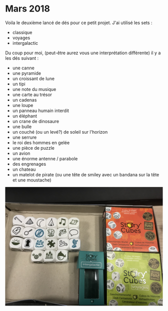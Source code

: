 # Mars 2018



Voila le deuxième lancé de dés pour ce petit projet. J'ai utilisé les sets : 

* classique
* voyages
* intergalactic


Du coup pour moi, (peut-être aurez vous une interprétation différente) il y a les dés suivant : 

* une canne
* une pyramide
* un croissant de lune
* un tipi
* une note du musique
* une carte au trésor
* un cadenas
* une loupe 
* un panneau humain interdit
* un éléphant
* un crane de dinosaure
* une bulle
* un couché (ou un levé?) de soleil sur l'horizon
* une serrure
* le roi des hommes en gelée
* une pièce de puzzle
* un avion 
* une énorme antenne / parabole 
* des engrenages
* un chateau 
* un matelot de pirate (ou une tête de smiley avec un bandana sur la tête et une moustache)




![](/assets/des_mars_2018.jpg)



